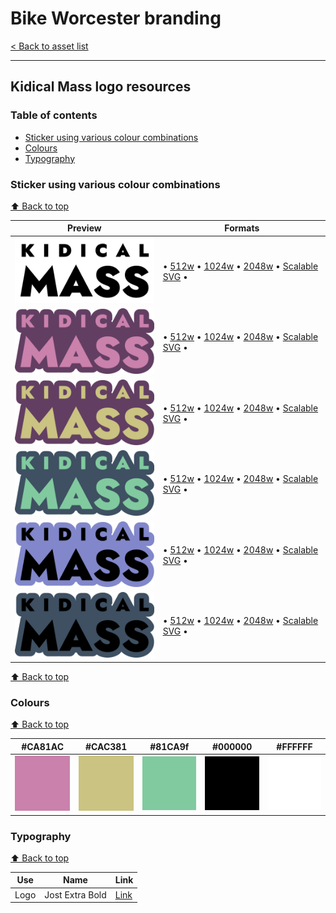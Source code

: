 # Bike Worcester branding

[< Back to asset list](./index.md)

---

## Kidical Mass logo resources

### Table of contents

- [Sticker using various colour combinations](#sticker-using-various-colour-combinations)
- [Colours](#colours)
- [Typography](#typography)

### Sticker using various colour combinations


[⬆️ Back to top](#table-of-contents)

| Preview | Formats |
| ------- | ------- |
| [![Sticker using various colour combinations](../assets/kidical_mass-logo/kidical_mass-logo-sticker-256.png)](kidical_mass-logo-sticker.md) | &bull; [512w](../assets/kidical_mass-logo/kidical_mass-logo-sticker-512.png) &bull; [1024w](../assets/kidical_mass-logo/kidical_mass-logo-sticker-1024.png) &bull; [2048w](../assets/kidical_mass-logo/kidical_mass-logo-sticker-2048.png) &bull; [Scalable SVG](../assets/kidical_mass-logo/kidical_mass-logo-sticker.svg) &bull; |
  | [![ CA81AC](../assets/kidical_mass-logo/kidical_mass-logo-sticker-CA81AC-256.png)](kidical_mass-logo-sticker.md#CA81AC) | &bull; [512w](../assets/kidical_mass-logo/kidical_mass-logo-sticker-CA81AC-512.png) &bull; [1024w](../assets/kidical_mass-logo/kidical_mass-logo-sticker-CA81AC-1024.png) &bull; [2048w](../assets/kidical_mass-logo/kidical_mass-logo-sticker-CA81AC-2048.png) &bull; [Scalable SVG](../assets/kidical_mass-logo/kidical_mass-logo-sticker-CA81AC.svg) &bull; |
  | [![ CAC381](../assets/kidical_mass-logo/kidical_mass-logo-sticker-CAC381-256.png)](kidical_mass-logo-sticker.md#CAC381) | &bull; [512w](../assets/kidical_mass-logo/kidical_mass-logo-sticker-CAC381-512.png) &bull; [1024w](../assets/kidical_mass-logo/kidical_mass-logo-sticker-CAC381-1024.png) &bull; [2048w](../assets/kidical_mass-logo/kidical_mass-logo-sticker-CAC381-2048.png) &bull; [Scalable SVG](../assets/kidical_mass-logo/kidical_mass-logo-sticker-CAC381.svg) &bull; |
  | [![ 81CA9f](../assets/kidical_mass-logo/kidical_mass-logo-sticker-81CA9f-256.png)](kidical_mass-logo-sticker.md#81CA9f) | &bull; [512w](../assets/kidical_mass-logo/kidical_mass-logo-sticker-81CA9f-512.png) &bull; [1024w](../assets/kidical_mass-logo/kidical_mass-logo-sticker-81CA9f-1024.png) &bull; [2048w](../assets/kidical_mass-logo/kidical_mass-logo-sticker-81CA9f-2048.png) &bull; [Scalable SVG](../assets/kidical_mass-logo/kidical_mass-logo-sticker-81CA9f.svg) &bull; |
  | [![ 000000](../assets/kidical_mass-logo/kidical_mass-logo-sticker-000000-256.png)](kidical_mass-logo-sticker.md#000000) | &bull; [512w](../assets/kidical_mass-logo/kidical_mass-logo-sticker-000000-512.png) &bull; [1024w](../assets/kidical_mass-logo/kidical_mass-logo-sticker-000000-1024.png) &bull; [2048w](../assets/kidical_mass-logo/kidical_mass-logo-sticker-000000-2048.png) &bull; [Scalable SVG](../assets/kidical_mass-logo/kidical_mass-logo-sticker-000000.svg) &bull; |
  | [![ FFFFFF](../assets/kidical_mass-logo/kidical_mass-logo-sticker-FFFFFF-256.png)](kidical_mass-logo-sticker.md#FFFFFF) | &bull; [512w](../assets/kidical_mass-logo/kidical_mass-logo-sticker-FFFFFF-512.png) &bull; [1024w](../assets/kidical_mass-logo/kidical_mass-logo-sticker-FFFFFF-1024.png) &bull; [2048w](../assets/kidical_mass-logo/kidical_mass-logo-sticker-FFFFFF-2048.png) &bull; [Scalable SVG](../assets/kidical_mass-logo/kidical_mass-logo-sticker-FFFFFF.svg) &bull; |

[⬆️ Back to top](#table-of-contents)

### Colours

[⬆️ Back to top](#table-of-contents)

| #CA81AC |  #CAC381 |  #81CA9f |  #000000 |  #FFFFFF | 
| --- |  --- |  --- |  --- |  --- | 
| [![#CA81AC swatch](../assets/kidical_mass-logo/swatch-CA81AC.png)]() |  [![#CAC381 swatch](../assets/kidical_mass-logo/swatch-CAC381.png)]() |  [![#81CA9f swatch](../assets/kidical_mass-logo/swatch-81CA9f.png)]() |  [![#000000 swatch](../assets/kidical_mass-logo/swatch-000000.png)]() |  [![#FFFFFF swatch](../assets/kidical_mass-logo/swatch-FFFFFF.png)]() | 

### Typography

[⬆️ Back to top](#table-of-contents)

| Use | Name | Link |
| --- | --- | --- |
| Logo | Jost Extra Bold | [Link](https://fonts.google.com/specimen/Jost) |
